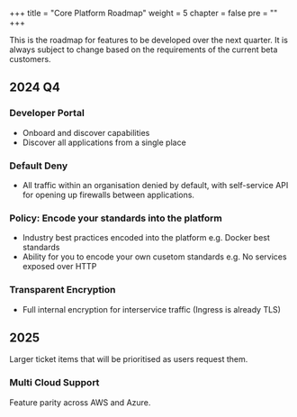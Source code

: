 +++
title = "Core Platform Roadmap"
weight = 5
chapter = false
pre = ""
+++

This is the roadmap for features to be developed over the next quarter. It is always subject to change
based on the requirements of the current beta customers.

## 2024 Q4

### Developer Portal

* Onboard and discover capabilities
* Discover all applications from a single place

### Default Deny

* All traffic within an organisation denied by default, with self-service API for opening up firewalls between applications.

### Policy: Encode your standards into the platform

* Industry best practices encoded into the platform e.g. Docker best standards
* Ability for you to encode your own cusetom standards e.g. No services exposed over HTTP

### Transparent Encryption

* Full internal encryption for interservice traffic (Ingress is already TLS)

## 2025

Larger ticket items that will be prioritised as users request them.

### Multi Cloud Support

Feature parity across AWS and Azure.
